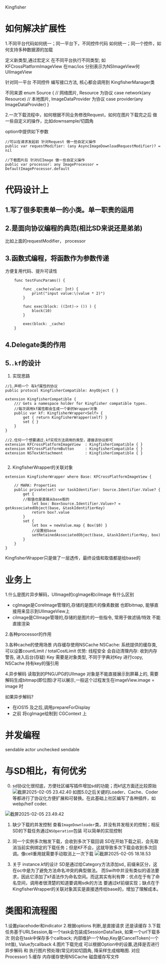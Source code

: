 Kingfisher

# 如何解决扩展性

1.不同平台代码如何统一；同一平台下，不同控件代码 如何统一；同一个控件，如何支持多种数据源的加载

定义新类型,通过宏定义 在不同平台执行不同类型; 如 KFCrossPlatformImageView 在mac/ios 分别表示为NSImageView何UIImageView
         
针对同一平台 不同控件 编写接口方法, 核心都会调用到 KingfisherManager类
         
不同来源
enum Source {
// 网络图片, Resource 为协议
case network(any Resource)
// 本地图片, ImageDataProvider 为协议
case provider(any ImageDataProvider)
}


2.一次下载流程中，如何根据不同业务修改Request，如何在图片下载完之后 做一些自定义的操作，比如downsample/切圆角

option中提供如下参数
```
//可以在请求发起前 针对Request 做一些自定义操作
public var requestModifier: (any AsyncImageDownloadRequestModifier)? = nil

//下载图片后 针对UIImage 做一些自定义操作
public var processor: any ImageProcessor = DefaultImageProcessor.default
```



# 代码设计上
## 1.写了很多职责单一的小类。单一职责的运用
## 2.是面向协议编程的典范(相比SD来说还是弟弟)
比如上面的requestModifier， processor

## 3.函数式编程，将函数作为参数传递

方便复用代码、提升可读性

```
    func testFuncParams() {
        
        func _cache(value: Int) {
            print("input value:\(value * 2)")
        }
        
        func exec(block: ((Int)-> ()) ) {
            block(10)
        }
        
        exec(block: _cache)
    }
```

## 4.Delegate类的作用
## 5.`.kf`的设计

1. 实现思路
```
//1.声明一个 有kf属性的协议
public protocol KingfisherCompatible: AnyObject { }

extension KingfisherCompatible {
    /// Gets a namespace holder for Kingfisher compatible types.
    //每次调用kf属性都会生成一个新的Wrapper对象
    public var kf: KingfisherWrapper<Self> {
        get { return KingfisherWrapper(self) }
        set { }
    }
}

//2.任何一个想要通过.kf实现方法调用的类型，遵循该协议即可
extension KFCrossPlatformImageView  : KingfisherCompatible { }
extension KFCrossPlatformButton     : KingfisherCompatible { }
extension NSTextAttachment          : KingfisherCompatible { }


```

2. KingfisherWrapper的关联对象
```
extension KingfisherWrapper where Base: KFCrossPlatformImageView {

    // MARK: Properties
    public private(set) var taskIdentifier: Source.Identifier.Value? {
        get {
        //取值也是直接从base取的
            let box: Box<Source.Identifier.Value>? = getAssociatedObject(base, &taskIdentifierKey)
            return box?.value
        }
        set {
            let box = newValue.map { Box($0) }
            //设置给base
            setRetainedAssociatedObject(base, &taskIdentifierKey, box)
        }
    }
}
```
KingfisherWrapper只是做了一层透传，最终设值和取值都是给base的

# 业务上
1.什么是图片异步解码，UIImage的cgImage和ciImage 有什么区别
- cgImage是CoreImage管理的,存储的是图片的像素数据 也即bitmap, 能够直接用来显示到UIImageView上
- ciImage是CIImage管理的,存储的是图片的一些指令, 常用于做滤镜/特效 不能直接渲染
         

2.各种processor的作用

3.各种cache的使用场景
内存缓存使用NSCache
         NSCache:
         系统提供的缓存类,可以设置countLimit / totalCostLimit
         优势:
         线程安全
         会自动清理内存: 收到内存警告, 进入后台(存疑)
         Key 需要是对象类型, 不同于字典对Key 进行copy, NSCache 持有key的强引用
         
         

         
4.异步解码
读取到的PNG/JPG的UIImage 对象是不能直接展示到屏幕上的, 需要解码生成bitmap(即位图)才可以展示,一般这个过程发生在imageView.image = image 时
         
如果异步解码?
- 在iOS15 及之后,调用prepareForDisplay
- 之前 将cgImage绘制到 CGContext 上
         

# 并发编程
sendable
actor
unchecked sendable

# 与SD相比，有何优劣
0. sd协议化很彻底，方便社区编写插件增加sd的功能；而kf这方面还比较原始
![截屏2025-02-05 23.42.40](media/17355692429239/%E6%88%AA%E5%B1%8F2025-02-05%2023.42.40.png)
如图5.0之后关键的Loader、Cache、Coder等都进行了协议化方便扩展和可替换。在此基础上社区编写了各种插件，如webp/heif coder.

![截屏2025-02-05 23.49.42](media/17355692429239/%E6%88%AA%E5%B1%8F2025-02-05%2023.49.42.png)


1. 缺少下载的并发控制
查看`ImageDownloader`类，并没有并发相关的控制；相反SD的下载任务通过`NSOperation`包装 可以简单的实现控制

2. 同一个实例多次触发下载，会收到多次下载回调
SD在开始下载之前，会先取消当前实例绑定的下载任务；但是KF不会，这就导致多次下载会收到多次回调。像cell重用就需要手动取消上一次下载
![截屏2025-02-05 18.18.53](media/17355692429239/%E6%88%AA%E5%B1%8F2025-02-05%2018.18.53.png)
3. 关于 instance.kf的设计
SD是通过给Category方法添加sd_ 前缀来区分，这在oc中是为了避免方法命名冲突的典型做法。
而Swift中并没有类似的语法要求，因此它添加了kf语法作为命名空间。而这其实有利有弊：优点在于有了命名空间，调用者很清楚的知道要调用sdk的方法 要通过kf前缀实现；缺点在于KingfisherWrapper的关联对象其实是直接透传给base的，增加了理解成本。



# 类图和流程图
1.设置placehoder和indicator
2.根据options 判断,是直接请求 还是读缓存
3.下载任务基于URLSession,每一个task会包装成SessionDataTask, 如果一个url下载多次 则会在task中保存多个callback; 内部维护一个Map,Key是CancelToken(一个Int值), Value为callback
4.图片下载完成 可以根据Option中的设置,选择是否进行异步解码 和 执行图片预处理(常见的如切圆角, 降采样生成缩略图. 对应Processor)
5.缓存
内存缓存使用NSCache
磁盘缓存写文件